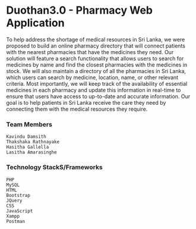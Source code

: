 # Duothan3.0 - Pharmacy Web Application

To help address the shortage of medical resources in Sri Lanka, we were proposed to build an online pharmacy directory that will connect patients with the nearest pharmacies that have the medicines they need. Our solution will feature a search functionality that allows users to search for medicines by name and find the closest pharmacies with the medicines in stock. We will also maintain a directory of all the pharmacies in Sri Lanka, which users can search by medicine, location, name, or other relevant criteria. Most importantly, we will keep track of the availability of essential medicines in each pharmacy and update this information in real-time to ensure that users have access to up-to-date and accurate information. Our goal is to help patients in Sri Lanka receive the care they need by connecting them with the medical resources they require.

### Team Members
	Kavindu Damsith
	Thakshaka Rathnayake
	Hasitha Gallella
  	Lasitha Amarasinghe

### Technology StackS/Frameworks
	PHP
  	MySQL
  	HTML
  	Bootstrap
  	JQuery
  	CSS
  	JavaScript
  	Xampp
  	Postman

